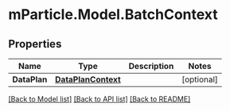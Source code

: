 # mParticle.Model.BatchContext
## Properties

Name | Type | Description | Notes
------------ | ------------- | ------------- | -------------
**DataPlan** | [**DataPlanContext**](DataPlanContext.md) |  | [optional] 

[[Back to Model list]](../README.md#documentation-for-models) [[Back to API list]](../README.md#documentation-for-api-endpoints) [[Back to README]](../README.md)

